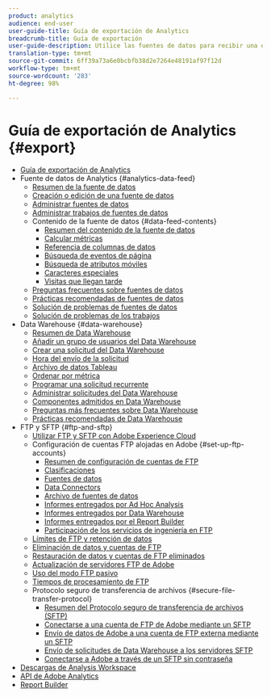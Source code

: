 ```yaml
---
product: analytics
audience: end-user
user-guide-title: Guía de exportación de Analytics
breadcrumb-title: Guía de exportación
user-guide-description: Utilice las fuentes de datos para recibir una exportación diaria o por hora de datos sin procesar. Utilice Data Warehouse para recuperar un extracto de datos en una hoja de cálculo.
translation-type: tm+mt
source-git-commit: 6ff39a73a6e0bcbfb38d2e7264e48191af97f12d
workflow-type: tm+mt
source-wordcount: '283'
ht-degree: 98%

---
```



# Guía de exportación de Analytics {#export}

+ [Guía de exportación de Analytics](home.md)
+ Fuente de datos de Analytics {#analytics-data-feed}
   + [Resumen de la fuente de datos](analytics-data-feed/data-feed-overview.md)
   + [Creación o edición de una fuente de datos](analytics-data-feed/create-feed.md)
   + [Administrar fuentes de datos](analytics-data-feed/df-manage-feeds.md)
   + [Administrar trabajos de fuentes de datos](analytics-data-feed/df-manage-jobs.md)
   + Contenido de la fuente de datos {#data-feed-contents}
      + [Resumen del contenido de la fuente de datos](analytics-data-feed/c-df-contents/datafeeds-contents.md)
      + [Calcular métricas](analytics-data-feed/c-df-contents/datafeeds-calculate.md)
      + [Referencia de columnas de datos](analytics-data-feed/c-df-contents/datafeeds-reference.md)
      + [Búsqueda de eventos de página](analytics-data-feed/c-df-contents/datafeeds-page-event.md)
      + [Búsqueda de atributos móviles](analytics-data-feed/c-df-contents/mobile-attributes-lookup.md)
      + [Caracteres especiales](analytics-data-feed/c-df-contents/datafeeds-spec-chars.md)
      + [Visitas que llegan tarde](analytics-data-feed/c-df-contents/late-arriving-hits.md)
   + [Preguntas frecuentes sobre fuentes de datos](analytics-data-feed/df-faq.md)
   + [Prácticas recomendadas de fuentes de datos](analytics-data-feed/data-feeds-best-practices.md)
   + [Solución de problemas de fuentes de datos](analytics-data-feed/feed-troubleshooting.md)
   + [Solución de problemas de los trabajos](analytics-data-feed/jobs-troubleshooting.md)
+ Data Warehouse {#data-warehouse}
   + [Resumen de Data Warehouse](data-warehouse/data-warehouse.md)
   + [Añadir un grupo de usuarios del Data Warehouse](data-warehouse/t-dw-group.md)
   + [Crear una solicitud del Data Warehouse](data-warehouse/t-dw-create-request.md)
   + [Hora del envío de la solicitud](data-warehouse/delivery-time.md)
   + [Archivo de datos Tableau](data-warehouse/t-tableau.md)
   + [Ordenar por métrica](data-warehouse/sorting-by-metric.md)
   + [Programar una solicitud recurrente](data-warehouse/dw-schedule-recurring.md)
   + [Administrar solicitudes del Data Warehouse](data-warehouse/data-warehouse-requests-manage.md)
   + [Componentes admitidos en Data Warehouse](data-warehouse/component-support.md)
   + [Preguntas más frecuentes sobre Data Warehouse](data-warehouse/faq.md)
   + [Prácticas recomendadas de Data Warehouse](data-warehouse/data-warehouse-bp.md)
+ FTP y SFTP {#ftp-and-sftp}
   + [Utilizar FTP y SFTP con Adobe Experience Cloud](ftp-and-sftp/ftp-overview.md)
   + Configuración de cuentas FTP alojadas en Adobe {#set-up-ftp-accounts}
      + [Resumen de configuración de cuentas de FTP](ftp-and-sftp/c-set-up-ftp-accounts/ftp-accounts.md)
      + [Clasificaciones](ftp-and-sftp/c-set-up-ftp-accounts/ftp-saint.md)
      + [Fuentes de datos](ftp-and-sftp/c-set-up-ftp-accounts/ftp-datasources.md)
      + [Data Connectors](ftp-and-sftp/c-set-up-ftp-accounts/ftp-genesis.md)
      + [Archivo de fuentes de datos](ftp-and-sftp/c-set-up-ftp-accounts/ftp-datafeeds.md)
      + [Informes entregados por Ad Hoc Analysis](ftp-and-sftp/c-set-up-ftp-accounts/ftp-discover-reports.md)
      + [Informes entregados por Data Warehouse](ftp-and-sftp/c-set-up-ftp-accounts/ftp-dw-reports.md)
      + [Informes entregados por el Report Builder](ftp-and-sftp/c-set-up-ftp-accounts/ftp-arb-reports.md)
      + [Participación de los servicios de ingeniería en FTP](ftp-and-sftp/c-set-up-ftp-accounts/ftp-eng-services.md)
   + [Límites de FTP y retención de datos](ftp-and-sftp/ftp-limits.md)
   + [Eliminación de datos y cuentas de FTP](ftp-and-sftp/ftp-delete.md)
   + [Restauración de datos y cuentas de FTP eliminados](ftp-and-sftp/ftp-restore.md)
   + [Actualización de servidores FTP de Adobe](ftp-and-sftp/ftp-upgrade.md)
   + [Uso del modo FTP pasivo](ftp-and-sftp/ftp-passive.md)
   + [Tiempos de procesamiento de FTP](ftp-and-sftp/ftp-processing.md)
   + Protocolo seguro de transferencia de archivos {#secure-file-transfer-protocol}
      + [Resumen del Protocolo seguro de transferencia de archivos (SFTP)](ftp-and-sftp/c-sftp/ftp-sftp.md)
      + [Conectarse a una cuenta de FTP de Adobe mediante un SFTP](ftp-and-sftp/c-sftp/ftp-sftp-connect.md)
      + [Envío de datos de Adobe a una cuenta de FTP externa mediante un SFTP](ftp-and-sftp/c-sftp/ftp-sftp-transfer.md)
      + [Envío de solicitudes de Data Warehouse a los servidores SFTP](ftp-and-sftp/c-sftp/ftp-sftp-dw.md)
      + [Conectarse a Adobe a través de un SFTP sin contraseña](ftp-and-sftp/c-sftp/ftp-sftp-cert-auth.md)
+ [Descargas de Analysis Workspace](https://docs.adobe.com/content/help/es-ES/analytics/analyze/analysis-workspace/curate-share/download-send.html)
+ [API de Adobe Analytics](https://www.adobe.io/apis/experiencecloud/analytics/docs.html)
+ [Report Builder](https://docs.adobe.com/content/help/es-ES/analytics/analyze/report-builder/home.html)
